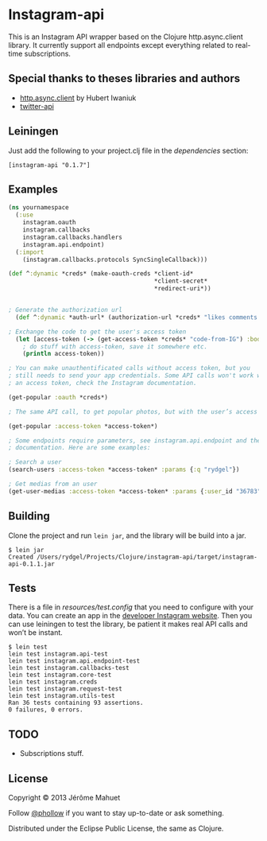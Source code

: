# Instagram-api

This is an Instagram API wrapper based on the Clojure http.async.client library.
It currently support all endpoints except everything related to real-time subscriptions.

## Special thanks to theses libraries and authors

* [http.async.client](https://github.com/neotyk/http.async.client) by Hubert Iwaniuk
* [twitter-api](https://github.com/adamwynne/twitter-api)

## Leiningen

Just add the following to your project.clj file in the _dependencies_ section:

```
[instagram-api "0.1.7"]
```

## Examples

```clojure
(ns yournamespace
  (:use
    instagram.oauth
    instagram.callbacks
    instagram.callbacks.handlers
    instagram.api.endpoint)
  (:import
    (instagram.callbacks.protocols SyncSingleCallback)))

(def ^:dynamic *creds* (make-oauth-creds *client-id*
                                         *client-secret*
                                         *redirect-uri*))


; Generate the authorization url
  (def ^:dynamic *auth-url* (authorization-url *creds* "likes comments relationships"))

; Exchange the code to get the user's access token
  (let [access-token (-> (get-access-token *creds* "code-from-IG") :body :access_token)]
    ; do stuff with access-token, save it somewhere etc.
    (println access-token))

; You can make unauthentificated calls without access token, but you
; still needs to send your app credentials. Some API calls won't work without
; an access token, check the Instagram documentation.

(get-popular :oauth *creds*)

; The same API call, to get popular photos, but with the user’s access token.

(get-popular :access-token *access-token*)

; Some endpoints require parameters, see instagram.api.endpoint and the Instagram
; documentation. Here are some examples:

; Search a user
(search-users :access-token *access-token* :params {:q "rydgel"})

; Get medias from an user
(get-user-medias :access-token *access-token* :params {:user_id "36783"})

```

## Building

Clone the project and run `lein jar`, and the library will be build into a jar.

```
$ lein jar
Created /Users/rydgel/Projects/Clojure/instagram-api/target/instagram-api-0.1.1.jar
```

## Tests

There is a file in _resources/test.config_ that you need to configure with your data.
You can create an app in the [developer Instagram website](http://instagram.com/developer).
Then you can use leiningen to test the library, be patient it makes real API calls and
won’t be instant.

```
$ lein test
lein test instagram.api-test
lein test instagram.api.endpoint-test
lein test instagram.callbacks-test
lein test instagram.core-test
lein test instagram.creds
lein test instagram.request-test
lein test instagram.utils-test
Ran 36 tests containing 93 assertions.
0 failures, 0 errors.
```

## TODO

* Subscriptions stuff.

## License

Copyright © 2013 Jérôme Mahuet

Follow [@phollow](https://twitter.com/phollow) if you want to stay up-to-date or
ask something.

Distributed under the Eclipse Public License, the same as Clojure.
